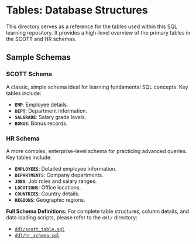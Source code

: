 # Tables: Database Structures

This directory serves as a reference for the tables used within this SQL learning repository. It provides a high-level overview of the primary tables in the SCOTT and HR schemas.

## Sample Schemas

### SCOTT Schema
A classic, simple schema ideal for learning fundamental SQL concepts. Key tables include:
- **`EMP`**: Employee details.
- **`DEPT`**: Department information.
- **`SALGRADE`**: Salary grade levels.
- **`BONUS`**: Bonus records.

### HR Schema
A more complex, enterprise-level schema for practicing advanced queries. Key tables include:
- **`EMPLOYEES`**: Detailed employee information.
- **`DEPARTMENTS`**: Company departments.
- **`JOBS`**: Job roles and salary ranges.
- **`LOCATIONS`**: Office locations.
- **`COUNTRIES`**: Country details.
- **`REGIONS`**: Geographic regions.

**Full Schema Definitions:** For complete table structures, column details, and data loading scripts, please refer to the `ddl/` directory:
- [`ddl/scott_table.sql`](ddl/scott_table.sql)
- [`ddl/hr_schema.sql`](ddl/hr_schema.sql)
